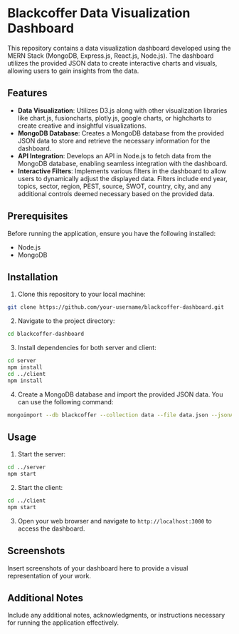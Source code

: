 # Blackcoffer Data Visualization Dashboard

This repository contains a data visualization dashboard developed using the MERN Stack (MongoDB, Express.js, React.js, Node.js). The dashboard utilizes the provided JSON data to create interactive charts and visuals, allowing users to gain insights from the data.

## Features

- **Data Visualization**: Utilizes D3.js along with other visualization libraries like chart.js, fusioncharts, plotly.js, google charts, or highcharts to create creative and insightful visualizations.
- **MongoDB Database**: Creates a MongoDB database from the provided JSON data to store and retrieve the necessary information for the dashboard.
- **API Integration**: Develops an API in Node.js to fetch data from the MongoDB database, enabling seamless integration with the dashboard.
- **Interactive Filters**: Implements various filters in the dashboard to allow users to dynamically adjust the displayed data. Filters include end year, topics, sector, region, PEST, source, SWOT, country, city, and any additional controls deemed necessary based on the provided data.

## Prerequisites

Before running the application, ensure you have the following installed:

- Node.js
- MongoDB

## Installation

1. Clone this repository to your local machine:

```bash
git clone https://github.com/your-username/blackcoffer-dashboard.git
```

2. Navigate to the project directory:

```bash
cd blackcoffer-dashboard
```

3. Install dependencies for both server and client:

```bash
cd server
npm install
cd ../client
npm install
```

4. Create a MongoDB database and import the provided JSON data. You can use the following command:

```bash
mongoimport --db blackcoffer --collection data --file data.json --jsonArray
```

## Usage

1. Start the server:

```bash
cd ../server
npm start
```

2. Start the client:

```bash
cd ../client
npm start
```

3. Open your web browser and navigate to `http://localhost:3000` to access the dashboard.

## Screenshots

Insert screenshots of your dashboard here to provide a visual representation of your work.

## Additional Notes

Include any additional notes, acknowledgments, or instructions necessary for running the application effectively.


